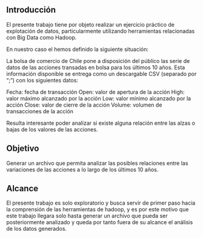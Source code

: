 ## Introducción
El presente trabajo tiene por objeto realizar un ejercicio práctico de explotación de datos, particularmente utilizando herramientas relacionadas con Big Data como Hadoop.

En nuestro caso el hemos definido la siguiente situación:

La bolsa de comercio de Chile pone a disposición del público las serie de datos de las acciones transadas en bolsa para los últimos 10 años. Esta información disponible se entrega como un descargable CSV (separado por “;”) con los siguientes datos:

Fecha: fecha de transacción
Open: valor de apertura de la acción
High: valor máximo alcanzado por la acción
Low: valor mínimo alcanzado por la acción
Close: valor de cierre de la acción
 Volume: volumen de transacciones de la acción

Resulta interesante poder analizar si existe alguna relación entre las alzas o bajas de los valores de las acciones.

## Objetivo
Generar un archivo que permita analizar las posibles relaciones entre las variaciones de las acciones a lo largo de los últimos 10 años.

## Alcance
El presente trabajo es solo exploratorio y busca servir de primer paso hacia la comprensión de las herramientas de hadoop, y es por este motivo que este trabajo llegara solo hasta generar un archivo que pueda ser posteriormente analizado y queda por tanto fuera de su alcance el análisis de los datos generados.
